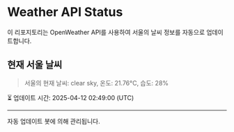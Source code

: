 
# Weather API Status

이 리포지토리는 OpenWeather API를 사용하여 서울의 날씨 정보를 자동으로 업데이트합니다.

## 현재 서울 날씨
> 서울의 현재 날씨: clear sky, 온도: 21.76°C, 습도: 28%

⏳ 업데이트 시간: 2025-04-12 02:49:00 (UTC)

---
자동 업데이트 봇에 의해 관리됩니다.
